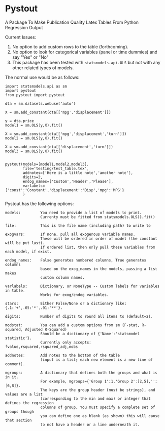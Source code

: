 # Pystout
A Package To Make Publication Quality Latex Tables From Python Regression Output

Current Issues:
1. No option to add custom rows to the table (forthcoming).
2. No option to look for categorical variables (panel or time dummies) and say "Yes" or "No"
3. This package has been tested with `statsmodels.api.OLS` but not with any other related types of models.

The normal use would be as follows:

```
import statsmodels.api as sm
import pystout
from pystout import pystout

dta = sm.datasets.webuse('auto')

X = sm.add_constant(dta[['mpg','displacement']])

y = dta.price
model1 = sm.OLS(y,X).fit()

X = sm.add_constant(dta[['mpg','displacement','turn']])
model2 = sm.OLS(y,X).fit()

X = sm.add_constant(dta[['displacement','turn']])
model3 = sm.OLS(y,X).fit()


pystout(models=[model1,model2,model3],
        file='testing/test_table.tex',
        addnotes=['Here is a little note','another note'],
        digits=2,
        endog_names=['Custom','Header','Please'],
        varlabels={'const':'Constant','displacement':'Disp','mpg':'MPG'}
        )
```

Pystout has the following options:

    models:         You need to provide a list of models to print.
                    Currenty must be fitted from statsmodels.OLS().fit()
                    
    file:           This is the file name (including path) to write to

    exogvars:       If none, pull all exogenous variable names.
                    These will be ordered in order of model (the constant will be put last).
                    If ordered list, then only pull these variables from each model, if exist.

    endog_names:    False generates numbered columns, True generates columns
                    based on the exog_names in the models, passing a list makes
                    custom column names.

    varlabels:      Dictionary, or NoneType -- Custom labels for variables in table.
                    Works for exog/endog variables.

    stars:          Either False/None or a dictionary like: {.1:'+',.05:'*',.01:'**'}.

    digits:         Number of digits to round all items to (default=2).

    modstat:        You can add a custom options from sm (F-stat, R-squared, Adjusted R-Squared)
                    Should be a dictionary of {'Name':'statsmodel statistic'}.
                    Currently only accepts: fvalue,rsquared,rsquared_adj,nobs
    
    addnotes:       Add notes to the bottom of the table
                    (input is a list; each new element is a new line of comment).

    mgroups:        A dictionary that defines both the groups and what is in it.
                    For example, mgroups={'Group 1':1,'Group 2':[2,5],'':[6,8]}. 
                    The keys are the group header (must be strings), and values are a list
                    (corresponding to the min and max) or integer that defines the regression 
                    columns of group. You must specify a complete set of groups though 
                    you can define one as blank (as shown) this will cause that section 
                    to not have a header or a line underneath it.
